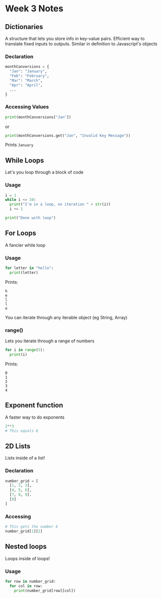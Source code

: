 # Week 3 Notes

## Dictionaries

A structure that lets you store info in key-value pairs.
Efficient way to translate fixed inputs to outputs.
Similar in definition to Javascript's objects

### Declaration

```py
monthConversions = {
  "Jan": "January",
  "Feb": "February",
  "Mar": "March",
  "Apr": "April",
  ...
}
```

### Accessing Values

```py
print(monthConversions["Jan"])
```

or

```py
print(monthConversions.get("Jan", "Invalid Key Message"))
```

Prints `January`

## While Loops

Let's you loop through a block of code

### Usage

```py
i = 1
while i <= 10:
  print("I'm in a loop, on iteration " + str(i))
  i += 1

print("Done with loop")
```

## For Loops

A fancier while loop

### Usage

```py
for letter in "hello":
  print(letter)
```

Prints:

```
h
e
l
l
o
```

You can iterate through any iterable object (eg String, Array)

### range()

Lets you iterate through a range of numbers

```py
for i in range(5):
  print(i)
```

Prints:

```
0
1
2
3
4
```

## Exponent function

A faster way to do exponents

```py
2**3
# This equals 8
```

## 2D Lists

Lists inside of a list!

### Declaration

```py
number_grid = [
  [1, 2, 3],
  [4, 5, 6],
  [7, 8, 9].
  [0]
]
```

### Accessing

```py
# This gets the number 6
number_grid[1][2]
```

## Nested loops

Loops inside of loops!

### Usage

```py
for row in number_grid:
  for col in row:
    print(number_grid[row][col])
```
